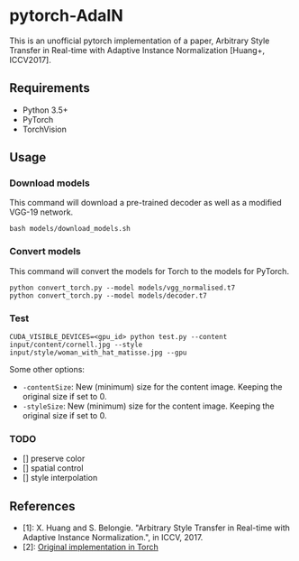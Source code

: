 # pytorch-AdaIN

This is an unofficial pytorch implementation of a paper, Arbitrary Style Transfer in Real-time with Adaptive Instance Normalization [Huang+, ICCV2017].

## Requirements
- Python 3.5+
- PyTorch
- TorchVision

## Usage

### Download models
This command will download a pre-trained decoder as well as a modified VGG-19 network.
```
bash models/download_models.sh
```

### Convert models
This command will convert the models for Torch to the models for PyTorch.
```
python convert_torch.py --model models/vgg_normalised.t7
python convert_torch.py --model models/decoder.t7
```

### Test
```
CUDA_VISIBLE_DEVICES=<gpu_id> python test.py --content input/content/cornell.jpg --style input/style/woman_with_hat_matisse.jpg --gpu
```

Some other options:
* `-contentSize`: New (minimum) size for the content image. Keeping the original size if set to 0.
* `-styleSize`: New (minimum) size for the content image. Keeping the original size if set to 0.

### TODO
- [] preserve color
- [] spatial control
- [] style interpolation

## References
- [1]: X. Huang and S. Belongie. "Arbitrary Style Transfer in Real-time with Adaptive Instance Normalization.", in ICCV, 2017.
- [2]: [Original implementation in Torch](https://github.com/xunhuang1995/AdaIN-style)
